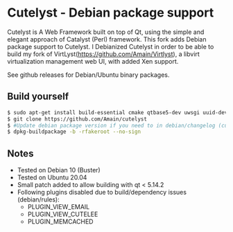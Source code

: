 # Cutelyst - Debian package support

Cutelyst is A Web Framework built on top of Qt, using the simple and elegant approach of Catalyst (Perl) framework. This fork adds Debian package support to Cutelyst. I Debianized Cutelyst in order to be able to build my fork of VirtLyst(https://github.com/Amain/Virtlyst), a libvirt virtualization management web UI, with added Xen support. 

See github releases for Debian/Ubuntu binary packages.

## Build yourself
```bash
$ sudo apt-get install build-essential cmake qtbase5-dev uwsgi uuid-dev libcap-dev libzmq3-dev libpwquality-dev libmemcached-dev libjemalloc-dev libgrantlee5-dev pkg-config libvirt-dev clearsilver-dev doxygen graphviz quilt qttools5-dev-tools debhelper-compat qt5-default libssl-dev libpcre-dev zlib1g-dev
$ git clone https://github.com/Amain/cutelyst
$ #Update debian package version if you need to in debian/changelog (currently set to 3.0-main1)
$ dpkg-buildpackage -b -rfakeroot --no-sign
```

## Notes
* Tested on Debian 10 (Buster)
* Tested on Ubuntu 20.04
* Small patch added to allow building with qt < 5.14.2
* Following plugins disabled due to build/dependency issues (debian/rules):
  * PLUGIN_VIEW_EMAIL
  * PLUGIN_VIEW_CUTELEE
  * PLUGIN_MEMCACHED
